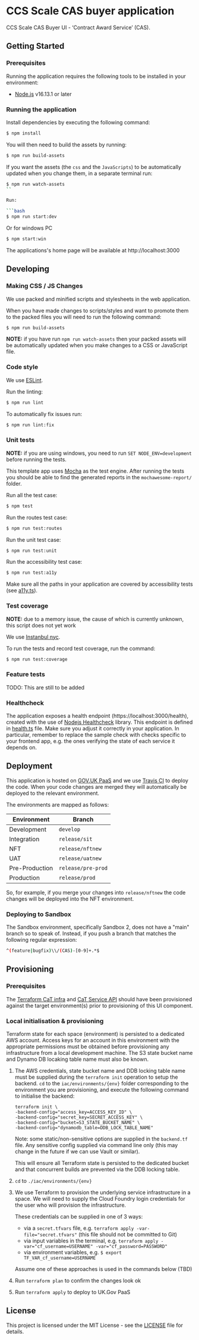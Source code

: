 # CCS Scale CAS buyer application

CCS Scale CAS Buyer UI - ‘Contract Award Service’ (CAS).

## Getting Started

### Prerequisites

Running the application requires the following tools to be installed in your environment:

- [Node.js](https://nodejs.org/) v16.13.1 or later 

### Running the application

Install dependencies by executing the following command:

```bash
$ npm install
```

You will then need to build the assets by running:

```bash
$ npm run build-assets
```

If you want the assets (the `css` and the `JavaScripts`) to be automatically updated when you change them, in a separate terminal run:

```bash
$ npm run watch-assets
``

Run:

```bash
$ npm run start:dev
```

Or for windows PC

```bash
$ npm start:win
```

The applications's home page will be available at http://localhost:3000

## Developing

### Making CSS / JS Changes

We use packed and minified scripts and stylesheets in the web application.

When you have made changes to scripts/styles and want to promote them to the packed files you will need to run the following command:

```bash
$ npm run build-assets
```

**NOTE:** if you have run `npm run watch-assets` then your packed assets will be automatically updated when you make changes to a CSS or JavaScript file.

### Code style

We use [ESLint](https://github.com/typescript-eslint/typescript-eslint).

Run the linting:

```bash
$ npm run lint
```

To automatically fix issues run:
```bash
$ npm run lint:fix
```

### Unit tests

**NOTE:** if you are using windows, you need to run `SET NODE_ENV=development` before running the tests.

This template app uses [Mocha](https://mochajs.org/) as the test engine.
After running the tests you should be able to find the generated reports in the `mochawesome-report/` folder.

Run all the test case:

```bash
$ npm test
```

Run the routes test case:

```bash
$ npm run test:routes
```

Run the unit test case:

```bash
$ npm run test:unit
```

Run the accessibility test case:

```bash
$ npm run test:a11y
```
Make sure all the paths in your application are covered by accessibility tests (see [a11y.ts](src/test/a11y/a11y.ts)).

### Test coverage

**NOTE:** due to a memory issue, the cause of which is currently unknown, this script does not yet work

We use [Instanbul nyc](https://github.com/istanbuljs/nyc).

To run the tests and record test coverage, run the command:

```bash
$ npm run test:coverage
```

### Feature tests

TODO: This are still to be added

### Healthcheck

The application exposes a health endpoint (https://localhost:3000/health), created with the use of
[Nodejs Healthcheck](https://github.com/hmcts/nodejs-healthcheck) library. This endpoint is defined
in [health.ts](src/main/routes/health.ts) file. Make sure you adjust it correctly in your application.
In particular, remember to replace the sample check with checks specific to your frontend app,
e.g. the ones verifying the state of each service it depends on.

## Deployment

This application is hosted on [GOV.UK PaaS](https://www.cloud.service.gov.uk/) and we use [Travis CI](https://www.travis-ci.com/) to deploy the code.
When your code changes are merged they will automatically be deployed to the relevant environment.

The environments are mapped as follows:

| Environment     | Branch              |
|-----------------|---------------------|
| Development     | `develop`           |
| Integration     | `release/sit`       |
| NFT             | `release/nftnew`    |
| UAT             | `release/uatnew`    |
| Pre-Production  | `release/pre-prod`  |
| Production      | `release/prod`      |

So, for example, if you merge your changes into `release/nftnew` the code changes will be deployed into the NFT environment.

### Deploying to Sandbox

The Sandbox environment, specifically Sandbox 2, does not have a "main" branch so to speak of.
Instead, if you push a branch that matches the following regular expression:

```sh
^(feature|bugfix)\\/(CAS)-[0-9]+.*$
```

## Provisioning

### Prerequisites

The [Terraform CaT infra](https://github.com/Crown-Commercial-Service/ccs-scale-cat-paas-infra) and [CaT Service API](https://github.com/Crown-Commercial-Service/ccs-scale-cat-service) should have been provisioned against the target environment(s) prior to provisioning of this UI component.

### Local initialisation & provisioning

Terraform state for each space (environment) is persisted to a dedicated AWS account. Access keys for an account in this environment with the appropriate permissions must be obtained before provisioning any infrastructure from a local development machine. The S3 state bucket name and Dynamo DB locaking table name must also be known.

1. The AWS credentials, state bucket name and DDB locking table name must be supplied during the `terraform init` operation to setup the backend. `cd` to the `iac/environments/{env}` folder corresponding to the environment you are provisioning, and execute the following command to initialise the backend:

   ```
   terraform init \
   -backend-config="access_key=ACCESS_KEY_ID" \
   -backend-config="secret_key=SECRET_ACCESS_KEY" \
   -backend-config="bucket=S3_STATE_BUCKET_NAME" \
   -backend-config="dynamodb_table=DDB_LOCK_TABLE_NAME"
   ```

   Note: some static/non-sensitive options are supplied in the `backend.tf` file. Any sensitive config supplied via command line only (this may change in the future if we can use Vault or similar).

   This will ensure all Terraform state is persisted to the dedicated bucket and that concurrent builds are prevented via the DDB locking table.

2. `cd` to `./iac/environments/{env}`

3. We use Terraform to provision the underlying service infrastructure in a space. We will need to supply the Cloud Foundry login credentials for the user who will provision the infrastructure.

   These credentials can be supplied in one of 3 ways:

   - via a `secret.tfvars` file, e.g. `terraform apply -var-file="secret.tfvars"` (this file should not be committed to Git)
   - via input variables in the terminal, e.g. `terraform apply -var="cf_username=USERNAME" -var="cf_password=PASSWORD"`
   - via environment variables, e.g. `$ export TF_VAR_cf_username=USERNAME`

   Assume one of these approaches is used in the commands below (TBD)

4. Run `terraform plan` to confirm the changes look ok
5. Run `terraform apply` to deploy to UK.Gov PaaS

## License

This project is licensed under the MIT License - see the [LICENSE](LICENSE) file for details.
